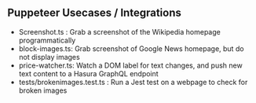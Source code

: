 ## Puppeteer Usecases / Integrations
- Screenshot.ts : Grab a screenshot of the Wikipedia homepage programmatically
- block-images.ts: Grab screenshot of Google News homepage, but do not display images
- price-watcher.ts: Watch a DOM label for text changes, and push new text content to a Hasura GraphQL endpoint
- tests/brokenimages.test.ts : Run a Jest test on a webpage to check for broken images